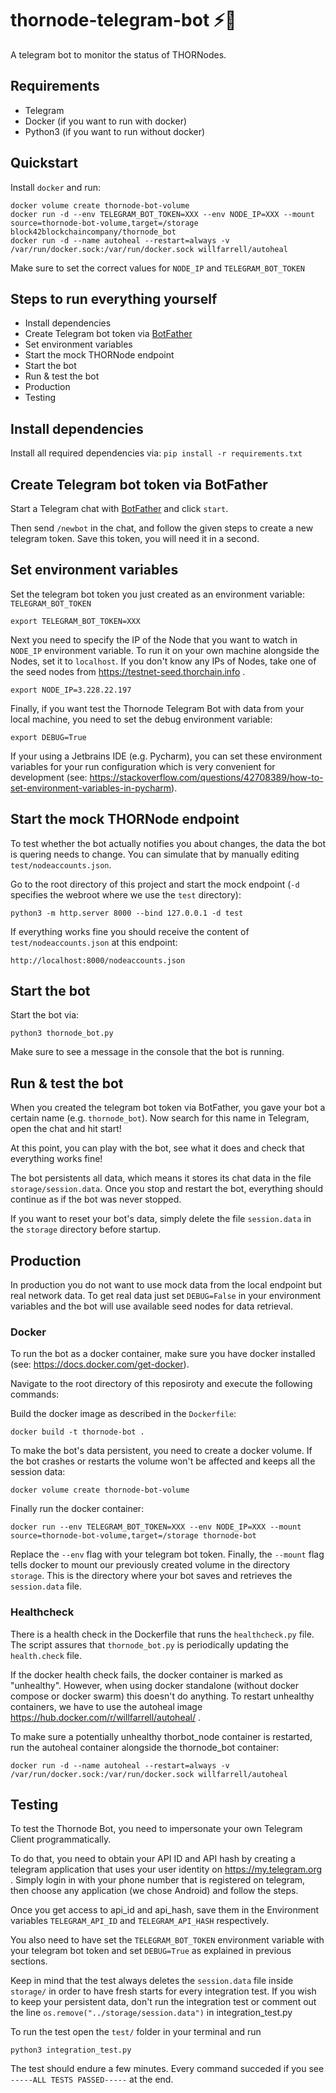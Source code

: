 # thornode-telegram-bot ⚡🤖
A telegram bot to monitor the status of THORNodes.

## Requirements
* Telegram
* Docker (if you want to run with docker)
* Python3 (if you want to run without docker)

## Quickstart

Install `docker` and run:

```
docker volume create thornode-bot-volume
docker run -d --env TELEGRAM_BOT_TOKEN=XXX --env NODE_IP=XXX --mount source=thornode-bot-volume,target=/storage block42blockchaincompany/thornode_bot
docker run -d --name autoheal --restart=always -v /var/run/docker.sock:/var/run/docker.sock willfarrell/autoheal
```
Make sure to set the correct values for `NODE_IP` and `TELEGRAM_BOT_TOKEN`


## Steps to run everything yourself
* Install dependencies
* Create Telegram bot token via [BotFather](https://t.me/BotFather)
* Set environment variables
* Start the mock THORNode endpoint
* Start the bot
* Run & test the bot
* Production
* Testing

## Install dependencies
Install all required dependencies via: `pip install -r requirements.txt`

## Create Telegram bot token via BotFather
Start a Telegram chat with [BotFather](https://t.me/BotFather) and click `start`.

Then send `/newbot` in the chat, and follow the given steps to create a new telegram token. Save this token, you will need it in a second.

## Set environment variables
Set the telegram bot token you just created as an environment variable: `TELEGRAM_BOT_TOKEN`

```
export TELEGRAM_BOT_TOKEN=XXX
```

Next you need to specify the IP of the Node that you want to watch in `NODE_IP` environment variable.
To run it on your own machine alongside the Nodes, set it to `localhost`.
If you don't know any IPs of Nodes, take one of the seed nodes from https://testnet-seed.thorchain.info .
```
export NODE_IP=3.228.22.197
```

Finally, if you want test the Thornode Telegram Bot with data from your local machine, you
need to set the debug environment variable:
```
export DEBUG=True
```

If your using a Jetbrains IDE (e.g. Pycharm), you can set these environment variables for your run configuration which is very convenient for development (see: https://stackoverflow.com/questions/42708389/how-to-set-environment-variables-in-pycharm).

## Start the mock THORNode endpoint
To test whether the bot actually notifies you about changes, the data the bot is quering needs to change. You can simulate that by manually editing `test/nodeaccounts.json`.

Go to the root directory of this project and start the mock endpoint (`-d` specifies the webroot where we use the `test` directory):

```
python3 -m http.server 8000 --bind 127.0.0.1 -d test
```

If everything works fine you should receive the content of `test/nodeaccounts.json` at this endpoint:

```
http://localhost:8000/nodeaccounts.json
```

## Start the bot
Start the bot via:

```
python3 thornode_bot.py
```

Make sure to see a message in the console that the bot is running.

## Run & test the bot
When you created the telegram bot token via BotFather, you gave your bot a certain name (e.g. `thornode_bot`). Now search for this name in Telegram, open the chat and hit start!

At this point, you can play with the bot, see what it does and check that everything works fine!

The bot persistents all data, which means it stores its chat data in the file `storage/session.data`.  Once you stop and restart the bot, everything should continue as if the bot was never stopped.

If you want to reset your bot's data, simply delete the file `session.data` in the `storage` directory before startup.

## Production
In production you do not want to use mock data from the local endpoint but real network data. 
To get real data just set `DEBUG=False` in your environment variables and the bot will use available seed nodes for data retrieval.

### Docker
To run the bot as a docker container, make sure you have docker installed (see: https://docs.docker.com/get-docker).

Navigate to the root directory of this reposiroty and execute the following commands:

Build the docker image as described in the `Dockerfile`:

```
docker build -t thornode-bot .
```

To make the bot's data persistent, you need to create a docker volume. If the bot crashes or restarts the volume won't be affected and keeps all the session data:

```
docker volume create thornode-bot-volume
```

Finally run the docker container:

```
docker run --env TELEGRAM_BOT_TOKEN=XXX --env NODE_IP=XXX --mount source=thornode-bot-volume,target=/storage thornode-bot
```

Replace the `--env` flag with your telegram bot token. Finally, the `--mount` flag tells docker to mount our previously created volume in the directory `storage`. This is the directory where your bot saves and retrieves the `session.data` file.


### Healthcheck
There is a health check in the Dockerfile that runs the `healthcheck.py` file.
The script assures that `thornode_bot.py` is periodically updating the `health.check` file.

If the docker health check fails, the docker container is marked as "unhealthy". 
However, when using docker standalone (without docker compose or docker swarm) this doesn't do anything.
To restart unhealthy containers, we have to use the autoheal image https://hub.docker.com/r/willfarrell/autoheal/ .

To make sure a potentially unhealthy thorbot_node container is restarted, run the autoheal container alongside the
thornode_bot container:
```
docker run -d --name autoheal --restart=always -v /var/run/docker.sock:/var/run/docker.sock willfarrell/autoheal
```

## Testing
To test the Thornode Bot, you need to impersonate your own Telegram Client programmatically.

To do that, you need to obtain your API ID and API hash by creating a 
telegram application that uses your user identity on https://my.telegram.org .
Simply login in with your phone number that is registered on telegram, 
then choose any application (we chose Android) and follow the steps. 

Once you get access to api_id and api_hash, save them in the Environment variables
`TELEGRAM_API_ID` and `TELEGRAM_API_HASH` respectively.

You also need to have set the `TELEGRAM_BOT_TOKEN` environment variable with your 
telegram bot token and set `DEBUG=True` as explained in previous sections.

Keep in mind that the test always deletes the `session.data` file inside `storage/`
in order to have fresh starts for every integration test. If you wish to keep your
persistent data, don't run the integration test or comment out 
the line `os.remove("../storage/session.data")` in integration_test.py

To run the test open the `test/` folder in your terminal and run
```
python3 integration_test.py
```

The test should endure a few minutes.
Every command succeded if you see `-----ALL TESTS PASSED-----` at the end.